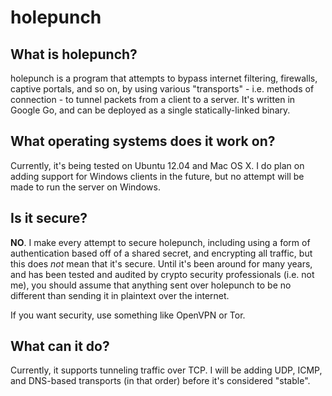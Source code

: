 # holepunch

## What is holepunch?

holepunch is a program that attempts to bypass internet filtering, firewalls, captive portals, and so on, by using various "transports" - i.e. methods of connection - to tunnel packets from a client to a server.  It's written in Google Go, and can be deployed as a single statically-linked binary.

## What operating systems does it work on?

Currently, it's being tested on Ubuntu 12.04 and Mac OS X.  I do plan on adding support for Windows clients in the future, but no attempt will be made to run the server on Windows.

## Is it secure?

**NO**.  I make every attempt to secure holepunch, including using a form of authentication based off of a shared secret, and encrypting all traffic, but this does *not* mean that it's secure.  Until it's been around for many years, and has been tested and audited by crypto security professionals (i.e. not me), you should assume that anything sent over holepunch to be no different than sending it in plaintext over the internet.

If you want security, use something like OpenVPN or Tor.

## What can it do?

Currently, it supports tunneling traffic over TCP.  I will be adding UDP, ICMP, and DNS-based transports (in that order) before it's considered "stable".
